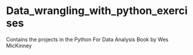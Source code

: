 # Data_wrangling_with_python_exercises
Contains the projects in the Python For Data Analysis Book by Wes MicKinney
